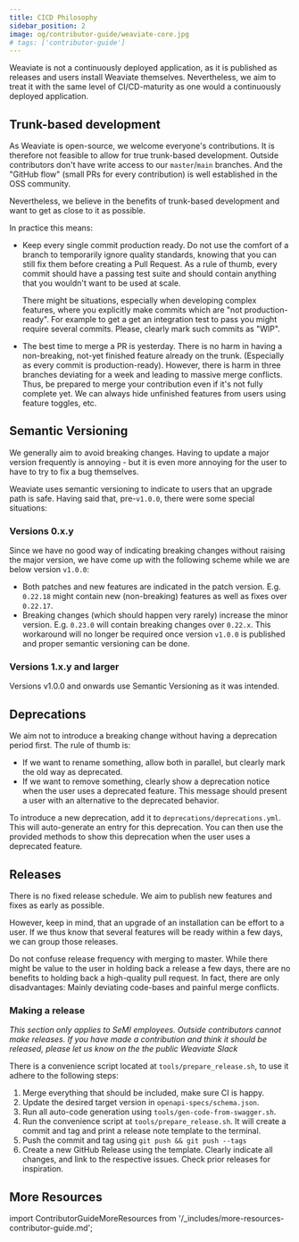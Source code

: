 ```yaml
---
title: CICD Philosophy
sidebar_position: 2
image: og/contributor-guide/weaviate-core.jpg
# tags: ['contributor-guide']
---
```


Weaviate is not a continuously deployed application, as it is published as releases
and users install Weaviate themselves. Nevertheless, we aim to treat it with
the same level of CI/CD-maturity as one would a continuously deployed
application.

## Trunk-based development

As Weaviate is open-source, we welcome everyone's contributions. It is therefore
not feasible to allow for true trunk-based development. Outside contributors
don't have write access to our `master`/`main` branches. And the "GitHub flow"
(small PRs for every contribution) is well established in the OSS community.

Nevertheless, we believe in the benefits of trunk-based development and want to
get as close to it as possible.

In practice this means:

* Keep every single commit production ready. Do not use the comfort of a branch
  to temporarily ignore quality standards, knowing that you can still fix them
  before creating a Pull Request. As a rule of thumb, every commit should have a
  passing test suite and should contain anything that you wouldn't want to be
  used at scale.

  There might be situations, especially when developing complex features, where
  you explicitly make commits which are "not production-ready". For example to
  get a get an integration test to pass you might require several commits.
  Please, clearly mark such commits as "WIP". 

* The best time to merge a PR is yesterday. There is no harm in having a
  non-breaking, not-yet finished feature already on the trunk. (Especially as
  every commit is production-ready). However, there is harm in three branches
  deviating for a week and leading to massive merge conflicts. Thus, be
  prepared to merge your contribution even if it's not fully complete yet. We
  can always hide unfinished features from users using feature toggles, etc.

## Semantic Versioning

We generally aim to avoid breaking changes. Having to update a major version
frequently is annoying - but it is even more annoying for the user to have to
try to fix a bug themselves.

Weaviate uses semantic versioning to indicate to users that an upgrade path is
safe. Having said that, pre-`v1.0.0`, there were some special situations:

### Versions 0.x.y

Since we have no good way of indicating breaking changes without raising the
major version, we have come up with the following scheme while we are below
version `v1.0.0`:

* Both patches and new features are indicated in the patch version. E.g.
  `0.22.18` might contain new (non-breaking) features as well as fixes over
  `0.22.17`.
* Breaking changes (which should happen very rarely) increase the minor
  version. E.g. `0.23.0` will contain breaking changes over `0.22.x`. This
  workaround will no longer be required once version `v1.0.0` is published and
  proper semantic versioning can be done.

### Versions 1.x.y and larger

Versions v1.0.0 and onwards use Semantic Versioning as it was intended.

## Deprecations

We aim not to introduce a breaking change without having a deprecation period
first. The rule of thumb is:

* If we want to rename something, allow both in parallel, but clearly mark the
  old way as deprecated.
* If we want to remove something, clearly show a deprecation notice when the
  user uses a deprecated feature. This message should present a user with an
  alternative to the deprecated behavior.

To introduce a new deprecation, add it to `deprecations/deprecations.yml`. This
will auto-generate an entry for this deprecation. You can then use the provided
methods to show this deprecation when the user uses a deprecated feature.

## Releases

There is no fixed release schedule. We aim to publish new features and fixes as
early as possible. 

However, keep in mind, that an upgrade of an installation can be effort to a
user. If we thus know that several features will be ready within a few days, we
can group those releases.

Do not confuse release frequency with merging to master. While there might be
value to the user in holding back a release a few days, there are no benefits
to holding back a high-quality pull request. In fact, there are only
disadvantages: Mainly deviating code-bases and painful merge conflicts.

### Making a release

*This section only applies to SeMI employees. Outside contributors cannot make
releases. If you have made a contribution and think it should be released,
please let us know on the the public Weaviate Slack*

There is a convenience script located at `tools/prepare_release.sh`, to use it
adhere to the following steps:

1. Merge everything that should be included, make sure CI is happy.
2. Update the desired target version in `openapi-specs/schema.json`.
3. Run all auto-code generation using `tools/gen-code-from-swagger.sh`.
4. Run the convenience script at `tools/prepare_release.sh`. It will create a
   commit and tag and print a release note template to the terminal.
5. Push the commit and tag using `git push && git push --tags`
6. Create a new GitHub Release using the template. Clearly indicate all
   changes, and link to the respective issues. Check prior releases for
   inspiration.

## More Resources

import ContributorGuideMoreResources from '/_includes/more-resources-contributor-guide.md';

<ContributorGuideMoreResources />
